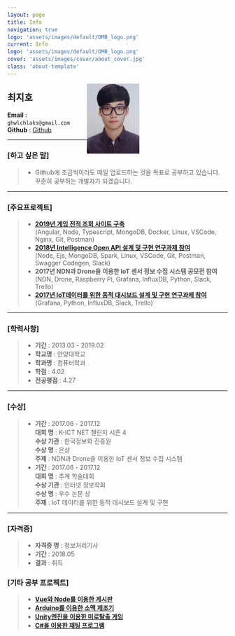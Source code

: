 ```yaml
---
layout: page
title: Info
navigation: true
logo: 'assets/images/default/DMB_logo.png'
current: Info
logo: 'assets/images/default/DMB_logo.png'
cover: 'assets/images/cover/about_cover.jpg'
class: 'about-template'
---
```

  
  <img src="/assets/images/default/choijiho3.jpg" style="float: right; margin-right: 40%;">  
  
## **최지호**  

**Email** : `ghwlchlaks@gmail.com`  
**Github** : [Github](https://github.com/ghwlchlaks/)  

---

### **[하고 싶은 말]**  
>* Github에 조금씩이라도 매일 업로드하는 것을 목표로 공부하고 있습니다.  
   꾸준히 공부하는 개발자가 되겠습니다.  

---

### **[주요프로젝트]**
>* **[2019년 게임 전적 조회 사이트 구축](http://fortnitestats.xyz/)**  
(Angular, Node, Typescript, MongoDB, Docker, Linux, VSCode, Nginx, Git, Postman)  
>* **[2018년 Intelligence Open API 설계 및 구현 연구과제 참여](https://github.com/KOREN-Platform/SmartX_Open_Platform/tree/master/Intelligence_OpenAPI)**  
(Node, Ejs, MongoDB, Spark, Linux, VSCode, Git, Postman, Swagger Codegen, Slack)
>* **2017년 NDN과 Drone을 이용한 IoT 센서 정보 수집 시스템 공모전 참여**  
(NDN, Drone, Raspberry Pi, Grafana, InfluxDB, Python, Slack, Trello)
>* **[2017년 IoT데이터를 위한 동적 대시보드 설계 및 구현 연구과제 참여](https://github.com/KOREN-Platform/SmartX_Open_Platform)**   
(Grafana, Python, InfluxDB, Slack, Trello)

---

### **[학력사항]**  
>* **기간** : 2013.03 - 2019.02  
>* **학교명** : 안양대학교  
>* **학과명** : 컴퓨터학과  
>* **학점** : 4.02  
>* **전공평점** : 4.27  

---

### **[수상]**  
>* **기간** : 2017.06 - 2017.12  
   **대회 명** : K-ICT NET 챌린지 시즌 4  
   **수상 기관**  : 한국정보화 진흥원  
    **수상 명** : 은상  
    **주제** : NDN과 Drone을 이용한 IoT 센서 정보 수집 시스템
>* **기간** : 2017.06 - 2017.12  
   **대회 명** : 추계 학술대회  
   **수상 기관**  : 인터넷 정보학회  
**수상 명** : 우수 논문 상  
**주제** : IoT 데이터를 위한 동적 대시보드 설계 및 구현  

---

### **[자격증]**  
>* **자격증 명** : 정보처리기사
>* **기간** : 2018.05
>* **결과** : 취득  

### **[기타 공부 프로젝트]**
>* **[Vue와 Node를 이용한 게시판](https://github.com/ghwlchlaks/node-vue-rtcAPI)**
>* **[Arduino를 이용한 소맥 제조기](https://github.com/ghwlchlaks/SoMac)**
>* **[Unity엔진을 이용한 미로탈출 게임](https://github.com/ghwlchlaks/MazeGame)**
>* **[C#을 이용한 채팅 프로그램](https://github.com/ghwlchlaks/ChattingProgram)**